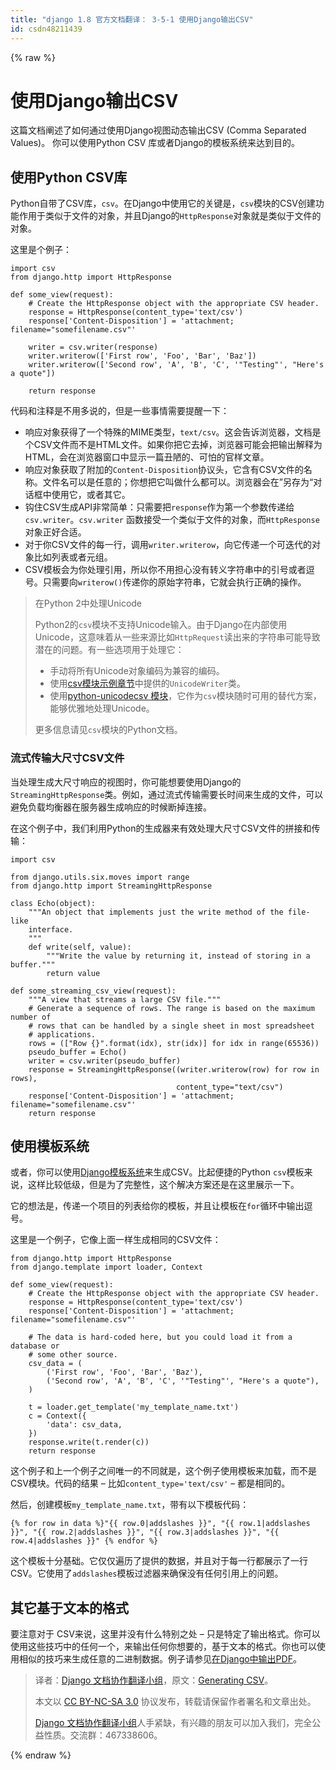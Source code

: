 ```yaml
---
title: "django 1.8 官方文档翻译： 3-5-1 使用Django输出CSV"
id: csdn48211439
---
```


{% raw %}

# 使用Django输出CSV

这篇文档阐述了如何通过使用Django视图动态输出CSV (Comma Separated Values)。 你可以使用Python CSV 库或者Django的模板系统来达到目的。

## 使用Python CSV库

Python自带了CSV库，`csv`。在Django中使用它的关键是，`csv`模块的CSV创建功能作用于类似于文件的对象，并且Django的`HttpResponse`对象就是类似于文件的对象。

这里是个例子：

```
import csv
from django.http import HttpResponse

def some_view(request):
    # Create the HttpResponse object with the appropriate CSV header.
    response = HttpResponse(content_type='text/csv')
    response['Content-Disposition'] = 'attachment; filename="somefilename.csv"'

    writer = csv.writer(response)
    writer.writerow(['First row', 'Foo', 'Bar', 'Baz'])
    writer.writerow(['Second row', 'A', 'B', 'C', '"Testing"', "Here's a quote"])

    return response
```

代码和注释是不用多说的，但是一些事情需要提醒一下：

*   响应对象获得了一个特殊的MIME类型，`text/csv`。这会告诉浏览器，文档是个CSV文件而不是HTML文件。如果你把它去掉，浏览器可能会把输出解释为HTML，会在浏览器窗口中显示一篇丑陋的、可怕的官样文章。
*   响应对象获取了附加的`Content-Disposition`协议头，它含有CSV文件的名称。文件名可以是任意的；你想把它叫做什么都可以。浏览器会在”另存为“对话框中使用它，或者其它。
*   钩住CSV生成API非常简单：只需要把`response`作为第一个参数传递给`csv.writer`。`csv.writer` 函数接受一个类似于文件的对象，而`HttpResponse` 对象正好合适。
*   对于你CSV文件的每一行，调用`writer.writerow`，向它传递一个可迭代的对象比如列表或者元组。
*   CSV模板会为你处理引用，所以你不用担心没有转义字符串中的引号或者逗号。只需要向`writerow()`传递你的原始字符串，它就会执行正确的操作。

> 在Python 2中处理Unicode
> 
> Python2的`csv`模块不支持Unicode输入。由于Django在内部使用Unicode，这意味着从一些来源比如`HttpRequest`读出来的字符串可能导致潜在的问题。有一些选项用于处理它：
> 
> *   手动将所有Unicode对象编码为兼容的编码。
> *   使用[csv模块示例章节](https://docs.python.org/library/csv.html#examples)中提供的`UnicodeWriter`类。
> *   使用[python-unicodecsv 模块](https://github.com/jdunck/python-unicodecsv)，它作为`csv`模块随时可用的替代方案，能够优雅地处理Unicode。
> 
> 更多信息请见`csv`模块的Python文档。

### 流式传输大尺寸CSV文件

当处理生成大尺寸响应的视图时，你可能想要使用Django的`StreamingHttpResponse`类。例如，通过流式传输需要长时间来生成的文件，可以避免负载均衡器在服务器生成响应的时候断掉连接。

在这个例子中，我们利用Python的生成器来有效处理大尺寸CSV文件的拼接和传输：

```
import csv

from django.utils.six.moves import range
from django.http import StreamingHttpResponse

class Echo(object):
    """An object that implements just the write method of the file-like
    interface.
    """
    def write(self, value):
        """Write the value by returning it, instead of storing in a buffer."""
        return value

def some_streaming_csv_view(request):
    """A view that streams a large CSV file."""
    # Generate a sequence of rows. The range is based on the maximum number of
    # rows that can be handled by a single sheet in most spreadsheet
    # applications.
    rows = (["Row {}".format(idx), str(idx)] for idx in range(65536))
    pseudo_buffer = Echo()
    writer = csv.writer(pseudo_buffer)
    response = StreamingHttpResponse((writer.writerow(row) for row in rows),
                                     content_type="text/csv")
    response['Content-Disposition'] = 'attachment; filename="somefilename.csv"'
    return response
```

## 使用模板系统

或者，你可以使用[Django模板系统](http://python.usyiyi.cn/django/topics/templates.html)来生成CSV。比起便捷的Python `csv`模板来说，这样比较低级，但是为了完整性，这个解决方案还是在这里展示一下。

它的想法是，传递一个项目的列表给你的模板，并且让模板在`for`循环中输出逗号。

这里是一个例子，它像上面一样生成相同的CSV文件：

```
from django.http import HttpResponse
from django.template import loader, Context

def some_view(request):
    # Create the HttpResponse object with the appropriate CSV header.
    response = HttpResponse(content_type='text/csv')
    response['Content-Disposition'] = 'attachment; filename="somefilename.csv"'

    # The data is hard-coded here, but you could load it from a database or
    # some other source.
    csv_data = (
        ('First row', 'Foo', 'Bar', 'Baz'),
        ('Second row', 'A', 'B', 'C', '"Testing"', "Here's a quote"),
    )

    t = loader.get_template('my_template_name.txt')
    c = Context({
        'data': csv_data,
    })
    response.write(t.render(c))
    return response
```

这个例子和上一个例子之间唯一的不同就是，这个例子使用模板来加载，而不是CSV模块。代码的结果 – 比如`content_type='text/csv'` – 都是相同的。

然后，创建模板`my_template_name.txt`，带有以下模板代码：

```
{% for row in data %}"{{ row.0|addslashes }}", "{{ row.1|addslashes }}", "{{ row.2|addslashes }}", "{{ row.3|addslashes }}", "{{ row.4|addslashes }}" {% endfor %}
```

这个模板十分基础。它仅仅遍历了提供的数据，并且对于每一行都展示了一行CSV。它使用了`addslashes`模板过滤器来确保没有任何引用上的问题。

## 其它基于文本的格式

要注意对于 CSV来说，这里并没有什么特别之处 – 只是特定了输出格式。你可以使用这些技巧中的任何一个，来输出任何你想要的，基于文本的格式。你也可以使用相似的技巧来生成任意的二进制数据。例子请参见[在Django中输出PDF](http://python.usyiyi.cn/django/howto/outputting-pdf.html)。

> 译者：[Django 文档协作翻译小组](http://python.usyiyi.cn/django/index.html)，原文：[Generating CSV](https://docs.djangoproject.com/en/1.8/howto/outputting-csv/)。
> 
> 本文以 [CC BY-NC-SA 3.0](http://creativecommons.org/licenses/by-nc-sa/3.0/cn/) 协议发布，转载请保留作者署名和文章出处。
> 
> [Django 文档协作翻译小组](http://python.usyiyi.cn/django/index.html)人手紧缺，有兴趣的朋友可以加入我们，完全公益性质。交流群：467338606。

{% endraw %}